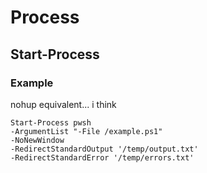 # Process

## Start-Process

### Example

nohup equivalent... i think

```pwsh
Start-Process pwsh
-ArgumentList "-File /example.ps1"
-NoNewWindow
-RedirectStandardOutput '/temp/output.txt'
-RedirectStandardError '/temp/errors.txt'
```
